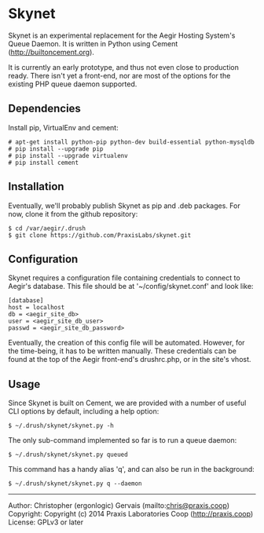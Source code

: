 Skynet
======

Skynet is an experimental replacement for the Aegir Hosting System's Queue
Daemon. It is written in Python using Cement (http://builtoncement.org).

It is currently an early prototype, and thus not even close to production
ready. There isn't yet a front-end, nor are most of the options for the
existing PHP queue daemon supported.


Dependencies
------------

Install pip, VirtualEnv and cement:

    # apt-get install python-pip python-dev build-essential python-mysqldb
    # pip install --upgrade pip
    # pip install --upgrade virtualenv
    # pip install cement


Installation
-----------

Eventually, we'll probably publish Skynet as pip and .deb packages. For now,
clone it from the github repository:

    $ cd /var/aegir/.drush
    $ git clone https://github.com/PraxisLabs/skynet.git


Configuration
-------------

Skynet requires a configuration file containing credentials to connect to
Aegir's database. This file should be at '~/config/skynet.conf' and look like:

    [database]
    host = localhost
    db = <aegir_site_db>
    user = <aegir_site_db_user>
    passwd = <aegir_site_db_password>

Eventually, the creation of this config file will be automated. However, for
the time-being, it has to be written manually. These credentials can be found
at the top of the Aegir front-end's drushrc.php, or in the site's vhost.


Usage
-----

Since Skynet is built on Cement, we are provided with a number of useful CLI
options by default, including a help option:

    $ ~/.drush/skynet/skynet.py -h

The only sub-command implemented so far is to run a queue daemon:

    $ ~/.drush/skynet/skynet.py queued

This command has a handy alias 'q', and can also be run in the background:

    $ ~/.drush/skynet/skynet.py q --daemon


--------------------------------------------------------------------------------
Author:    Christopher (ergonlogic) Gervais (mailto:chris@praxis.coop)
Copyright: Copyright (c) 2014 Praxis Laboratories Coop (http://praxis.coop)
License:   GPLv3 or later
